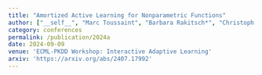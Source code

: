 ```yaml
---
title: "Amortized Active Learning for Nonparametric Functions"
author: ["__self__", "Marc Toussaint", "Barbara Rakitsch*", "Christoph Zimmer*"]
category: conferences
permalink: /publication/2024a
date: 2024-09-09
venue: 'ECML-PKDD Workshop: Interactive Adaptive Learning'
arxiv: 'https://arxiv.org/abs/2407.17992'
---
```



